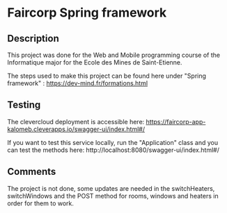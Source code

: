 # Faircorp Spring framework

## Description

This project was done for the Web and Mobile programming course of the Informatique major for the Ecole des Mines de Saint-Etienne.

The steps used to make this project can be found here under "Spring framework" :
https://dev-mind.fr/formations.html

## Testing

The clevercloud deployment is accessible here:
https://faircorp-app-kalomeb.cleverapps.io/swagger-ui/index.html#/

If you want to test this service locally, run the "Application" class and you can test the methods here:
http://localhost:8080/swagger-ui/index.html#/

## Comments

The project is not done, some updates are needed in the switchHeaters, switchWindows and the POST method for rooms, windows and heaters in order for them to work.
